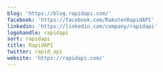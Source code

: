 ```yaml
---
blog: 'https://blog.rapidapi.com/'
facebook: 'https://facebook.com/RakutenRapidAPI'
linkedin: 'https://linkedin.com/company/rapidapi'
logohandle: rapidapi
sort: rapidapi
title: RapidAPI
twitter: rapid_api
website: 'https://rapidapi.com/'
---
```

